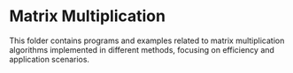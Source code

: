 # Matrix Multiplication

This folder contains programs and examples related to matrix multiplication algorithms implemented in different methods, focusing on efficiency and application scenarios.

